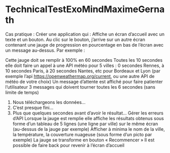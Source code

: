 # TechnicalTestExoMindMaximeGernath
Cas pratique : 
Créer une application qui : 
Affiche un écran d’accueil avec un texte et un bouton.
Au clic sur le bouton, j’arrive sur un autre écran contenant une jauge de progression en pourcentage en bas de l’écran avec un message au-dessus.
Par exemple : 

Cette jauge doit se remplir à 100% en 60 secondes
Toutes les 10 secondes elle doit faire un appel à une API météo pour 5 villes : 
0 secondes Rennes, à 10 secondes Paris, à 20 secondes Nantes, etc pour Bordeaux et Lyon
(par exemple l’api https://openweathermap.org/current, ou une autre API de météo de votre choix)
Un message d’attente est affiché pour faire patienter l’utilisateur
3 messages qui doivent tourner toutes les 6 secondes (sans limite de temps)
1.    Nous téléchargeons les données…
2.    C’est presque fini…
3.    Plus que quelques secondes avant d’avoir le résultat…
Gérer les erreurs d’API
Lorsque la jauge est remplie elle affiche les résultats obtenus sous forme d’un tableau de 5 lignes (une ligne par ville) sur le même écran (au-dessus de la jauge par exemple)
Afficher à minima le nom de la ville, la température, la couverture nuageuse (sous forme d’un picto par exemple)
La jauge se transforme en bouton « Recommencer »
Il est possible de faire back pour revenir à l’écran d’accueil 

